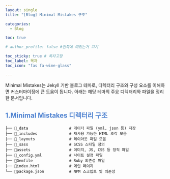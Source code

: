 ```yaml
---
layout: single
title: "[Blog] Minimal Mistakes 구조"

categories:
  - Blog

toc: true

# author_profile: false #왼쪽에 떠있는거 끄기

toc_sticky: true # 목차고정
toc_label: 목차
toc_icon: "fas fa-wine-glass"

---
```



Minimal Mistakes는 Jekyll 기반 블로그 테마로, 디렉터리 구조와 구성 요소를 이해하면 커스터마이징에 큰 도움이 됩니다. 아래는 해당 테마의 주요 디렉터리와 파일을 정리한 문서입니다.

## <span style="color:rgb(81, 132, 209) ;"> 1.Minimal Mistakes 디렉터리 구조
```minimal-mistakes/
├── 📁_data                  # 데이터 파일 (yml, json 등) 저장
├── 📁_includes              # 재사용 가능한 HTML 조각 모음
├── 📁_layouts               # 레이아웃 파일 모음
├── 📁_sass                  # SCSS 스타일 정의
├── 📁assets                 # 이미지, JS, CSS 등 정적 파일
├── 📝_config.yml            # 사이트 설정 파일
├── 📝Gemfile                # Ruby 의존성 파일
├── 📝index.html             # 메인 페이지
└── 📝package.json           # NPM 스크립트 및 의존성
```